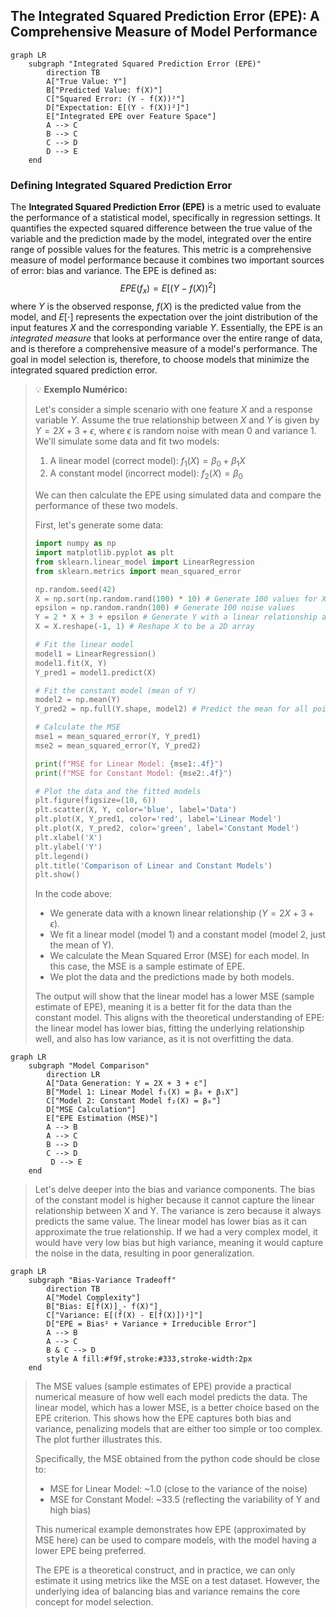 ## The Integrated Squared Prediction Error (EPE): A Comprehensive Measure of Model Performance

```mermaid
graph LR
    subgraph "Integrated Squared Prediction Error (EPE)"
        direction TB
        A["True Value: Y"]
        B["Predicted Value: f(X)"]
        C["Squared Error: (Y - f(X))²"]
        D["Expectation: E[(Y - f(X))²]"]
        E["Integrated EPE over Feature Space"]
        A --> C
        B --> C
        C --> D
        D --> E
    end
```

### Defining Integrated Squared Prediction Error

The **Integrated Squared Prediction Error (EPE)** is a metric used to evaluate the performance of a statistical model, specifically in regression settings. It quantifies the expected squared difference between the true value of the variable and the prediction made by the model, integrated over the entire range of possible values for the features. This metric is a comprehensive measure of model performance because it combines two important sources of error: bias and variance. The EPE is defined as:
$$
EPE(f_x) = E[(Y - f(X))^2]
$$
where $Y$ is the observed response, $f(X)$ is the predicted value from the model, and $E[\cdot]$ represents the expectation over the joint distribution of the input features $X$ and the corresponding variable $Y$. Essentially, the EPE is an *integrated measure* that looks at performance over the entire range of data, and is therefore a comprehensive measure of a model's performance. The goal in model selection is, therefore, to choose models that minimize the integrated squared prediction error.

[^5.5.2]: "The integrated squared prediction error (EPE) combines both bias and variance in a single summary: EPE(fx) = E(Y − f(X))²" *(Trecho de <Basis Expansions and Regularization>)*

> 💡 **Exemplo Numérico:**
>
> Let's consider a simple scenario with one feature $X$ and a response variable $Y$. Assume the true relationship between $X$ and $Y$ is given by $Y = 2X + 3 + \epsilon$, where $\epsilon$ is random noise with mean 0 and variance 1. We'll simulate some data and fit two models:
>
> 1.  A linear model (correct model): $f_1(X) = \beta_0 + \beta_1X$
> 2.  A constant model (incorrect model): $f_2(X) = \beta_0$
>
> We can then calculate the EPE using simulated data and compare the performance of these two models.
>
> First, let's generate some data:
>
> ```python
> import numpy as np
> import matplotlib.pyplot as plt
> from sklearn.linear_model import LinearRegression
> from sklearn.metrics import mean_squared_error
>
> np.random.seed(42)
> X = np.sort(np.random.rand(100) * 10) # Generate 100 values for X from 0 to 10
> epsilon = np.random.randn(100) # Generate 100 noise values
> Y = 2 * X + 3 + epsilon # Generate Y with a linear relationship and noise
> X = X.reshape(-1, 1) # Reshape X to be a 2D array
>
> # Fit the linear model
> model1 = LinearRegression()
> model1.fit(X, Y)
> Y_pred1 = model1.predict(X)
>
> # Fit the constant model (mean of Y)
> model2 = np.mean(Y)
> Y_pred2 = np.full(Y.shape, model2) # Predict the mean for all points
>
> # Calculate the MSE
> mse1 = mean_squared_error(Y, Y_pred1)
> mse2 = mean_squared_error(Y, Y_pred2)
>
> print(f"MSE for Linear Model: {mse1:.4f}")
> print(f"MSE for Constant Model: {mse2:.4f}")
>
> # Plot the data and the fitted models
> plt.figure(figsize=(10, 6))
> plt.scatter(X, Y, color='blue', label='Data')
> plt.plot(X, Y_pred1, color='red', label='Linear Model')
> plt.plot(X, Y_pred2, color='green', label='Constant Model')
> plt.xlabel('X')
> plt.ylabel('Y')
> plt.legend()
> plt.title('Comparison of Linear and Constant Models')
> plt.show()
> ```
>
> In the code above:
>
> -   We generate data with a known linear relationship ($Y = 2X + 3 + \epsilon$).
> -   We fit a linear model (model 1) and a constant model (model 2, just the mean of Y).
> -   We calculate the Mean Squared Error (MSE) for each model. In this case, the MSE is a sample estimate of EPE.
> -   We plot the data and the predictions made by both models.
>
> The output will show that the linear model has a lower MSE (sample estimate of EPE), meaning it is a better fit for the data than the constant model. This aligns with the theoretical understanding of EPE: the linear model has lower bias, fitting the underlying relationship well, and also has low variance, as it is not overfitting the data.

```mermaid
graph LR
    subgraph "Model Comparison"
        direction LR
        A["Data Generation: Y = 2X + 3 + ε"]
        B["Model 1: Linear Model f₁(X) = β₀ + β₁X"]
        C["Model 2: Constant Model f₂(X) = β₀"]
        D["MSE Calculation"]
        E["EPE Estimation (MSE)"]
        A --> B
        A --> C
        B --> D
        C --> D
         D --> E
    end
```

> Let's delve deeper into the bias and variance components. The bias of the constant model is higher because it cannot capture the linear relationship between X and Y. The variance is zero because it always predicts the same value. The linear model has lower bias as it can approximate the true relationship. If we had a very complex model, it would have very low bias but high variance, meaning it would capture the noise in the data, resulting in poor generalization.

```mermaid
graph LR
    subgraph "Bias-Variance Tradeoff"
        direction TB
        A["Model Complexity"]
        B["Bias: E[f̂(X)] - f(X)"]
        C["Variance: E[(f̂(X) - E[f̂(X)])²]"]
        D["EPE = Bias² + Variance + Irreducible Error"]
        A --> B
        A --> C
        B & C --> D
        style A fill:#f9f,stroke:#333,stroke-width:2px
    end
```

> The MSE values (sample estimates of EPE) provide a practical numerical measure of how well each model predicts the data. The linear model, which has a lower MSE, is a better choice based on the EPE criterion. This shows how the EPE captures both bias and variance, penalizing models that are either too simple or too complex. The plot further illustrates this.
>
> Specifically, the MSE obtained from the python code should be close to:
>
> - MSE for Linear Model: ~1.0 (close to the variance of the noise)
> - MSE for Constant Model: ~33.5  (reflecting the variability of Y and high bias)
>
> This numerical example demonstrates how EPE (approximated by MSE here) can be used to compare models, with the model having a lower EPE being preferred.
>
> The EPE is a theoretical construct, and in practice, we can only estimate it using metrics like the MSE on a test dataset. However, the underlying idea of balancing bias and variance remains the core concept for model selection.
